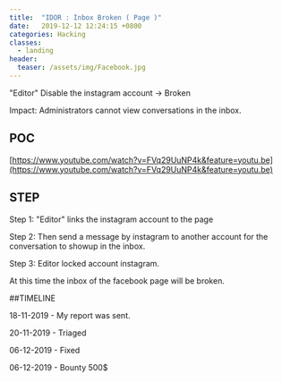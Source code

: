 ```yaml
---
title:  "IDOR : Inbox Broken ( Page )"
date:   2019-12-12 12:24:15 +0800
categories: Hacking
classes:
  - landing
header:
  teaser: /assets/img/Facebook.jpg
---
```


"Editor" Disable the instagram account -> Broken

Impact: Administrators cannot view conversations in the inbox.

## POC

[https://www.youtube.com/watch?v=FVq29UuNP4k&feature=youtu.be](https://www.youtube.com/watch?v=FVq29UuNP4k&feature=youtu.be)

## STEP

Step 1: "Editor" links the instagram account to the page

Step 2: Then send a message by instagram to another account for the conversation to showup in the inbox.

Step 3: Editor locked account instagram.

At this time the inbox of the facebook page will be broken.

##TIMELINE 

18-11-2019 - My report was sent.

20-11-2019 - Triaged

06-12-2019 - Fixed

06-12-2019 - Bounty 500$
